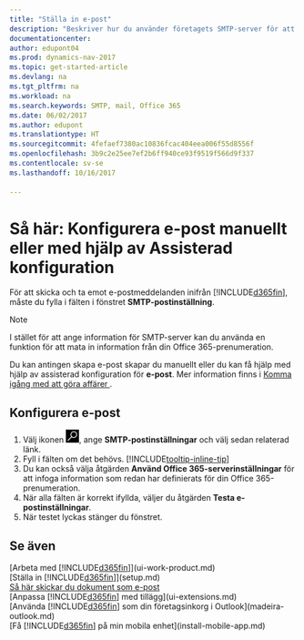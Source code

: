 ```yaml
---
title: "Ställa in e-post"
description: "Beskriver hur du använder företagets SMTP-server för att skicka och ta emot e-postmeddelanden inom Dynamics NAV, alternativt hur du använder e-postserverinställningarna som skapats med Office 365-prenumeration."
documentationcenter: 
author: edupont04
ms.prod: dynamics-nav-2017
ms.topic: get-started-article
ms.devlang: na
ms.tgt_pltfrm: na
ms.workload: na
ms.search.keywords: SMTP, mail, Office 365
ms.date: 06/02/2017
ms.author: edupont
ms.translationtype: HT
ms.sourcegitcommit: 4fefaef7380ac10836fcac404eea006f55d8556f
ms.openlocfilehash: 3b9c2e25ee7ef2b6ff940ce93f9519f566d9f337
ms.contentlocale: sv-se
ms.lasthandoff: 10/16/2017

---
```

# <a name="how-to-set-up-email-manually-or-using-the-assisted-setup"></a>Så här: Konfigurera e-post manuellt eller med hjälp av Assisterad konfiguration
För att skicka och ta emot e-postmeddelanden inifrån [!INCLUDE[d365fin](includes/d365fin_md.md)], måste du fylla i fälten i fönstret **SMTP-postinställning**.

> [!NOTE]  
>   I stället för att ange information för SMTP-server kan du använda en funktion för att mata in information från din Office 365-prenumeration.

Du kan antingen skapa e-post skapar du manuellt eller du kan få hjälp med hjälp av assisterad konfiguration för **e-post**. Mer information finns i [Komma igång med att göra affärer ](ui-get-ready-business.md).  

## <a name="to-set-up-email"></a>Konfigurera e-post
1. Välj ikonen ![Söka efter sida eller rapport](media/ui-search/search_small.png "ikonen Söka efter sida eller rapport"), ange **SMTP-postinställningar** och välj sedan relaterad länk.
2. Fyll i fälten om det behövs. [!INCLUDE[tooltip-inline-tip](includes/tooltip-inline-tip_md.md)]
3. Du kan också välja åtgärden **Använd Office 365-serverinställningar** för att infoga information som redan har definierats för din Office 365-prenumeration.
4. När alla fälten är korrekt ifyllda, väljer du åtgärden **Testa e-postinställningar**.
5. När testet lyckas stänger du fönstret.

## <a name="see-also"></a>Se även  
[Arbeta med [!INCLUDE[d365fin](includes/d365fin_md.md)]](ui-work-product.md)  
[Ställa in [!INCLUDE[d365fin](includes/d365fin_md.md)]](setup.md)  
[Så här skickar du dokument som e-post](ui-how-send-documents-email.md)  
[Anpassa [!INCLUDE[d365fin](includes/d365fin_md.md)] med tillägg](ui-extensions.md)  
[Använda [!INCLUDE[d365fin](includes/d365fin_md.md)] som din företagsinkorg i Outlook](madeira-outlook.md)  
[Få [!INCLUDE[d365fin](includes/d365fin_md.md)] på min mobila enhet](install-mobile-app.md)

